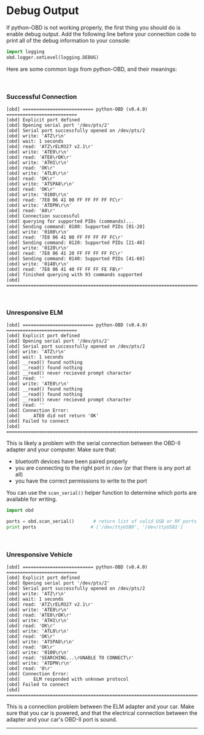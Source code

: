 
# Debug Output

If python-OBD is not working properly, the first thing you should do is enable debug output. Add the following line before your connection code to print all of the debug information to your console:

```python
import logging
obd.logger.setLevel(logging.DEBUG)
```

Here are some common logs from python-OBD, and their meanings:

<br>

### Successful Connection

```none
[obd] ========================== python-OBD (v0.4.0) ==========================
[obd] Explicit port defined
[obd] Opening serial port '/dev/pts/2'
[obd] Serial port successfully opened on /dev/pts/2
[obd] write: 'ATZ\r\n'
[obd] wait: 1 seconds
[obd] read: 'ATZ\rELM327 v2.1\r'
[obd] write: 'ATE0\r\n'
[obd] read: 'ATE0\rOK\r'
[obd] write: 'ATH1\r\n'
[obd] read: 'OK\r'
[obd] write: 'ATL0\r\n'
[obd] read: 'OK\r'
[obd] write: 'ATSPA8\r\n'
[obd] read: 'OK\r'
[obd] write: '0100\r\n'
[obd] read: '7E8 06 41 00 FF FF FF FF FC\r'
[obd] write: 'ATDPN\r\n'
[obd] read: 'A8\r'
[obd] Connection successful
[obd] querying for supported PIDs (commands)...
[obd] Sending command: 0100: Supported PIDs [01-20]
[obd] write: '0100\r\n'
[obd] read: '7E8 06 41 00 FF FF FF FF FC\r'
[obd] Sending command: 0120: Supported PIDs [21-40]
[obd] write: '0120\r\n'
[obd] read: '7E8 06 41 20 FF FF FF FF FC\r'
[obd] Sending command: 0140: Supported PIDs [41-60]
[obd] write: '0140\r\n'
[obd] read: '7E8 06 41 40 FF FF FF FE FB\r'
[obd] finished querying with 93 commands supported
[obd] =========================================================================
```

<br>

### Unresponsive ELM

```
[obd] ========================== python-OBD (v0.4.0) ==========================
[obd] Explicit port defined
[obd] Opening serial port '/dev/pts/2'
[obd] Serial port successfully opened on /dev/pts/2
[obd] write: 'ATZ\r\n'
[obd] wait: 1 seconds
[obd] __read() found nothing
[obd] __read() found nothing
[obd] __read() never recieved prompt character
[obd] read: ''
[obd] write: 'ATE0\r\n'
[obd] __read() found nothing
[obd] __read() found nothing
[obd] __read() never recieved prompt character
[obd] read: ''
[obd] Connection Error:
[obd]     ATE0 did not return 'OK'
[obd] Failed to connect
[obd] =========================================================================
```

This is likely a problem with the serial connection between the OBD-II adapter and your computer. Make sure that:

- bluetooth devices have been paired properly
- you are connecting to the right port in `/dev` (or that there is any port at all)
- you have the correct permissions to write to the port

You can use the `scan_serial()` helper function to determine which ports are available for writing.

```python
import obd

ports = obd.scan_serial()       # return list of valid USB or RF ports
print ports                    # ['/dev/ttyUSB0', '/dev/ttyUSB1']
```

<br>

### Unresponsive Vehicle

```
[obd] ========================== python-OBD (v0.4.0) ==========================
[obd] Explicit port defined
[obd] Opening serial port '/dev/pts/2'
[obd] Serial port successfully opened on /dev/pts/2
[obd] write: 'ATZ\r\n'
[obd] wait: 1 seconds
[obd] read: 'ATZ\rELM327 v2.1\r'
[obd] write: 'ATE0\r\n'
[obd] read: 'ATE0\rOK\r'
[obd] write: 'ATH1\r\n'
[obd] read: 'OK\r'
[obd] write: 'ATL0\r\n'
[obd] read: 'OK\r'
[obd] write: 'ATSPA8\r\n'
[obd] read: 'OK\r'
[obd] write: '0100\r\n'
[obd] read: 'SEARCHING...\rUNABLE TO CONNECT\r'
[obd] write: 'ATDPN\r\n'
[obd] read: '0\r'
[obd] Connection Error:
[obd]     ELM responded with unknown protocol
[obd] Failed to connect
[obd] =========================================================================
```

This is a connection problem between the ELM adapter and your car. Make sure that you car is powered, and that the electrical connection between the adapter and your car's OBD-II port is sound.

---

<br>
